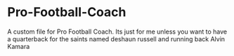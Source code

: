 # Pro-Football-Coach
A custom file for Pro Football Coach. Its just for me unless you want to have a quarterback for the saints named deshaun russell and running back Alvin Kamara
